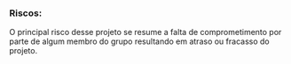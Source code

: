 ### Riscos:
O principal risco desse projeto se resume a falta de comprometimento por parte de algum membro do grupo resultando em atraso 
ou fracasso do projeto.

